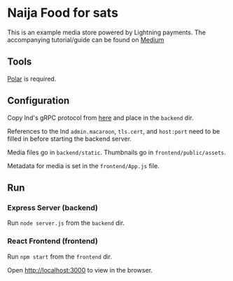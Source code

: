 # Naija Food for sats

This is an example media store powered by Lightning payments. The accompanying tutorial/guide can be found on [Medium](https://medium.com/@jaykon/i-developed-a-meal-ordering-system-powered-by-lightning-cfd426bf0b78)

## Tools

[Polar](https://lightningpolar.com/) is required.

## Configuration

Copy lnd's gRPC protocol from [here](https://raw.githubusercontent.com/lightningnetwork/lnd/master/lnrpc/lightning.proto) and place in the `backend` dir.

References to the lnd `admin.macaroon`, `tls.cert`, and `host:port` need to be filled in before starting the backend server.

Media files go in `backend/static`. Thumbnails go in `frontend/public/assets`.

Metadata for media is set in the `frontend/App.js` file.

## Run

### Express Server (backend)
Run `node server.js` from the `backend` dir.

### React Frontend (frontend)
Run `npm start` from the `frontend` dir.

Open [http://localhost:3000](http://localhost:3000) to view in the browser.
